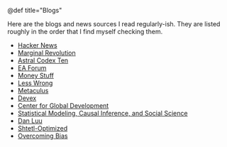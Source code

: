 @def title="Blogs"

Here are the blogs and news sources I read regularly-ish. They are listed roughly in the order that I find myself checking them.


 - [Hacker News](https://news.ycombinator.com/news)
 - [Marginal Revolution](https://marginalrevolution.com/)
 - [Astral Codex Ten](https://astralcodexten.substack.com/)
 - [EA Forum](https://forum.effectivealtruism.org/)
 - [Money Stuff](https://www.bloomberg.com/opinion/authors/ARbTQlRLRjE/matthew-s-levine)
 - [Less Wrong](https://www.lesswrong.com/)
 - [Metaculus](https://www.metaculus.com/questions/)
 - [Devex](https://www.devex.com/)
 - [Center for Global Development](https://www.cgdev.org/)
 - [Statistical Modeling, Causal Inference, and Social Science](https://statmodeling.stat.columbia.edu/)
 - [Dan Luu](https://danluu.com/) 
 - [Shtetl-Optimized](https://scottaaronson.blog/)
 - [Overcoming Bias](https://www.overcomingbias.com/)

